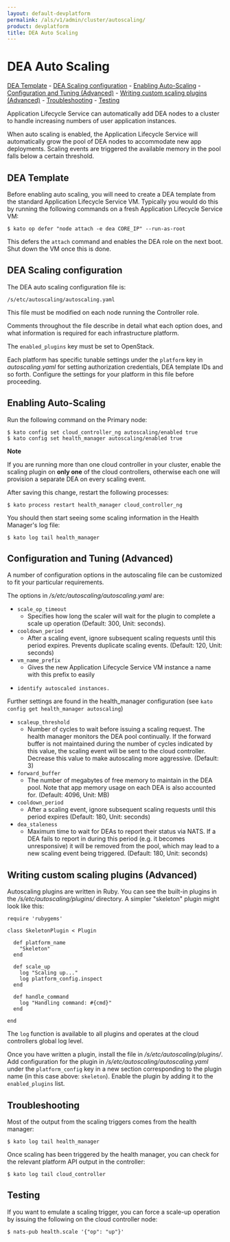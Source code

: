 ```yaml
---
layout: default-devplatform
permalink: /als/v1/admin/cluster/autoscaling/
product: devplatform
title: DEA Auto Scaling
---
```

<!--PUBLISHED-->

DEA Auto Scaling[](#dea-auto-scaling "Permalink to this headline")
===================================================================
   [DEA Template](#dea-template)
    -   [DEA Scaling configuration](#dea-scaling-configuration)
    -   [Enabling Auto-Scaling](#enabling-auto-scaling)
    -   [Configuration and Tuning
        (Advanced)](#configuration-and-tuning-advanced)
    -   [Writing custom scaling plugins
        (Advanced)](#writing-custom-scaling-plugins-advanced)
    -   [Troubleshooting](#troubleshooting)
    -   [Testing](#testing)


Application Lifecycle Service can automatically add DEA nodes to a cluster to handle
increasing numbers of user application instances.

When auto scaling is enabled, the Application Lifecycle Service will automatically grow the pool
of DEA nodes to accommodate new app deployments. Scaling events are
triggered the available memory in the pool falls below a certain
threshold.

DEA Template[](#dea-template "Permalink to this headline")
-----------------------------------------------------------

Before enabling auto scaling, you will need to create a DEA template
from the standard Application Lifecycle Service VM. Typically you would do this by running
the following commands on a fresh Application Lifecycle Service VM:

    $ kato op defer "node attach -e dea CORE_IP" --run-as-root

This defers the `attach` command and enables the DEA
role on the next boot. Shut down the VM once this is done.


DEA Scaling configuration[](#dea-scaling-configuration "Permalink to this headline")
-------------------------------------------------------------------------------------

The DEA auto scaling configuration file is:

    /s/etc/autoscaling/autoscaling.yaml

This file must be modified on each node running the Controller role.

Comments throughout the file describe in detail what each option does,
and what information is required for each infrastructure platform.

The `enabled_plugins` key must be set to OpenStack.

Each platform has specific tunable settings under the
`platform` key in *autoscaling.yaml* for setting
authorization credentials, DEA template IDs and so forth. Configure the
settings for your platform in this file before proceeding.

Enabling Auto-Scaling[](#enabling-auto-scaling "Permalink to this headline")
-----------------------------------------------------------------------------

Run the following command on the Primary node:

    $ kato config set cloud_controller_ng autoscaling/enabled true
    $ kato config set health_manager autoscaling/enabled true

**Note**

If you are running more than one cloud controller in your cluster,
enable the scaling plugin on **only one** of the cloud controllers,
otherwise each one will provision a separate DEA on every scaling event.

After saving this change, restart the following processes:

    $ kato process restart health_manager cloud_controller_ng

You should then start seeing some scaling information in the Health
Manager's log file:

    $ kato log tail health_manager

Configuration and Tuning (Advanced)[](#configuration-and-tuning-advanced "Permalink to this headline")
-------------------------------------------------------------------------------------------------------

A number of configuration options in the autoscaling file can be
customized to fit your particular requirements.

The options in */s/etc/autoscaling/autoscaling.yaml* are:



- `scale_op_timeout`
	- Specifies how long the scaler will wait for the plugin to complete a scale up operation (Default: 300, Unit: seconds).
- `cooldown_period`
	- After a scaling event, ignore subsequent scaling requests until this period expires. Prevents duplicate scaling events. (Default: 120, Unit: seconds)
- `vm_name_prefix`
	- Gives the new Application Lifecycle Service VM instance a name with this prefix to easily
-     identify autoscaled instances.

Further settings are found in the health\_manager configuration (see `kato config get health_manager autoscaling`)

- `scaleup_threshold`
	- Number of cycles to wait before issuing a scaling request. The health manager monitors the DEA pool continually. If the forward buffer is not maintained during the number of cycles indicated by this value, the scaling event will be sent to the cloud controller. Decrease this value to make autoscaling more aggressive. (Default: 3)
- `forward_buffer`
	- The number of megabytes of free memory to maintain in the DEA pool. Note that app memory usage on each DEA is also accounted for. (Default: 4096, Unit: MB)
- `cooldown_period`
	- After a scaling event, ignore subsequent scaling requests until this period expires (Default: 180, Unit: seconds)
- `dea_staleness`
	- Maximum time to wait for DEAs to report their status via NATS. If a DEA fails to report in during this period (e.g. it becomes unresponsive) it will be removed from the pool, which may lead to a new scaling event being triggered. (Default: 180, Unit: seconds)

Writing custom scaling plugins (Advanced)[](#writing-custom-scaling-plugins-advanced "Permalink to this headline")
-------------------------------------------------------------------------------------------------------------------

Autoscaling plugins are written in Ruby. You can see the built-in
plugins in the */s/etc/autoscaling/plugins/* directory. A simpler
"skeleton" plugin might look like this:

    require 'rubygems'

    class SkeletonPlugin < Plugin

      def platform_name
        "Skeleton"
      end

      def scale_up
        log "Scaling up..."
        log platform_config.inspect
      end

      def handle_command
        log "Handling command: #{cmd}"
      end

    end

The `log` function is available to all plugins and
operates at the cloud controllers global log level.

Once you have written a plugin, install the file in
*/s/etc/autoscaling/plugins/*. Add configuration for the plugin in
*/s/etc/autoscaling/autoscaling.yaml* under the
`platform_config` key in a new section corresponding
to the plugin name (in this case above: `skeleton`).
Enable the plugin by adding it to the `enabled_plugins` list.

Troubleshooting[](#troubleshooting "Permalink to this headline")
-----------------------------------------------------------------

Most of the output from the scaling triggers comes from the health
manager:

    $ kato log tail health_manager

Once scaling has been triggered by the health manager, you can check for
the relevant platform API output in the controller:

    $ kato log tail cloud_controller


Testing[](#testing "Permalink to this headline")
-------------------------------------------------

If you want to emulate a scaling trigger, you can force a scale-up
operation by issuing the following on the cloud controller node:

    $ nats-pub health.scale '{"op": "up"}'